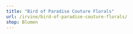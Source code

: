 ```yaml
---
title: "Bird of Paradise Couture Florals"
url: /irvine/bird-of-paradise-couture-florals/
shop: Blumen
---
```

